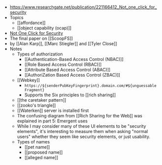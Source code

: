 - https://www.researchgate.net/publication/221166412_Not_one_click_for_security
- Topics
    - [[affordance]]
    - [[object capability (ocap)]]
- [Not One Click for Security](http://www.hpl.hp.com/techreports/2009/HPL-2009-53.html)
- The final paper on [[ScoopFS]]
- by [[Alan Karp]], [[Marc Stiegler]] and [[Tyler Close]]
- Notes
    - Types of authorization
        - [[Authentication-Based Access Control (NBAC)]]
        - [[Role Based Access Control (RBAC)]]
        - [[Attribute Based Access Control (ABAC)]]
        - [[AuthoriZation Based Access Control (ZBAC)]]
    - [[Webkey]]
        - `https://${senderPubKeyFingerprint}.domain.com/#${unguessableFragment}`
        - Supports the Six principles to [[rich sharing]]
    - [[the caretaker pattern]]
    - [[zooko's triangle]]
    - [[Waterken]] server is installed first
    - The confusing diagram from [[Rich Sharing for the Web]] was explained in part 5: Emergent uses
    - While I may consider many of these UI elements to be "security elements", it's interesting to measure them when asking "normal users" whether they seem like security elements, or just usability.
    - Types of names
        - [[pet name]]
        - [[proposed name]]
        - [[alleged name]]
